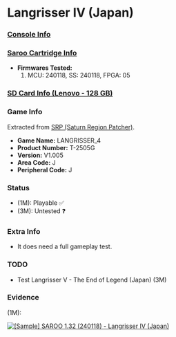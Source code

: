 # Langrisser IV (Japan)

### [Console Info](../../../../Info/Consoles/VA13/README.md)

### [Saroo Cartridge Info](../../../../Info/Cartridges/RetroGameParadiseStore/1.32F/README.md)

- <b>Firmwares Tested:</b>
  1. MCU: 240118, SS: 240118, FPGA: 05

### [SD Card Info (Lenovo - 128 GB)](../../../../Info/SdCards/Lenovo/128GB/README.md)

### Game Info

Extracted from [SRP (Saturn Region Patcher)](https://segaxtreme.net/resources/saturn-region-patcher.81/download).

- <b>Game Name:</b> LANGRISSER_4
- <b>Product Number:</b> T-2505G
- <b>Version:</b> V1.005
- <b>Area Code:</b> J
- <b>Peripheral Code:</b> J

### Status

- (1M): Playable :white_check_mark:
- (3M): Untested :question:

### Extra Info

- It does need a full gameplay test.

### TODO

- Test Langrisser V - The End of Legend (Japan) (3M)

### Evidence

(1M):

[![[Sample] SAROO 1.32 (240118) - Langrisser IV (Japan)](https://img.youtube.com/vi/rFYKQU_Rs28/0.jpg)](https://www.youtube.com/watch?v=rFYKQU_Rs28)
